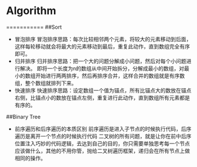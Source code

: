 # Algorithm
===========
##Sort
- 冒泡排序
    冒泡排序思路：每次比较相邻两个元素，将较大的元素移动到后面，这样每轮移动就会将最大的元素移动到最后，重复此动作，直到数组完全有序即可。
- 归并排序
    归并排序思路：把一个大的问题分解成小问题，然后对每个小问题进行解决。
    即将一个长度为n的数组从中间开始拆分，分解成最小的数组，对最小的数组开始进行两两排序，然后再排序合并，这样合并的数组就是有序数组，整个数组就排列下来。
- 快速排序
    快速排序思路：设定数组一个值为锚点，所有比锚点大的数放在锚点右侧，比锚点小的数放在锚点左侧，重复进行此动作，直到数组所有元素都是有序的。

##Binary Tree
- 前序遍历和后序遍历的本质区别
    前序遍历是进入子节点的时候执行代码，后序遍历是离开一个节点的时候执行代码
    二叉树的所有问题，就是让你在前中后序位置注入巧妙的代码逻辑，去达到自己的目的，你只需要单独思考每一个节点应该做什么，其他的不用你管，抛给二叉树遍历框架，递归会在所有节点上做相同的操作。
